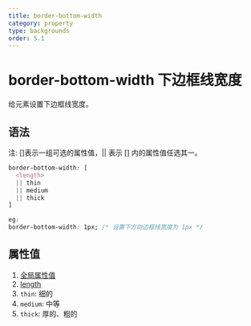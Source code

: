 ```yaml
---
title: border-bottom-width
category: property
type: backgrounds
order: 5.1
---
```


# border-bottom-width 下边框线宽度

给元素设置下边框线宽度。

## 语法

注: []表示一组可选的属性值，|| 表示 [] 内的属性值任选其一。

```css
border-bottom-width: [
  <length>
  || thin
  || medium
  || thick
]

eg:
border-bottom-width: 1px; /* 设置下方向边框线宽度为 1px */
```

## 属性值

1. [全局属性值](/front-end/CSS/values#anchor-值类型)
1. [length](/front-end/CSS/values#anchor-值类型)
1. `thin`: 细的
1. `medium`: 中等
1. `thick`: 厚的、粗的
